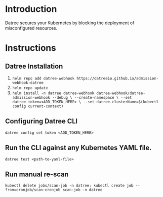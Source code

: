 # Introduction
Datree secures your Kubernetes by blocking the deployment of misconfigured resources.

# Instructions

## Datree Installation
1. `helm repo add datree-webhook https://datreeio.github.io/admission-webhook-datree`
2. `helm repo update`
3. `helm install -n datree datree-webhook datree-webhook/datree-admission-webhook --debug \
--create-namespace \
--set datree.token=<ADD_TOKEN_HERE> \
--set datree.clusterName=$(kubectl config current-context)
`

## Configuring Datree CLI
`datree config set token <ADD_TOKEN_HERE>`

## Run the CLI against any Kubernetes YAML file.
`datree test <path-to-yaml-file>`

## Run manual re-scan
`kubectl delete jobs/scan-job -n datree; kubectl create job --from=cronjob/scan-cronjob scan-job -n datree`
